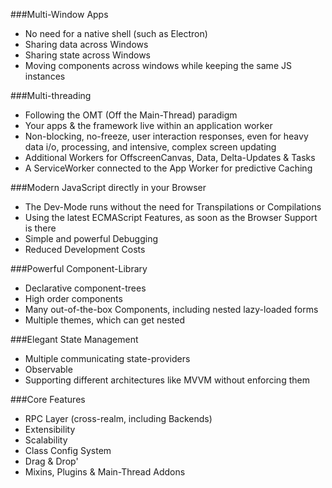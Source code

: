 ###Multi-Window Apps

- No need for a native shell (such as Electron)
- Sharing data across Windows
- Sharing state across Windows
- Moving components across windows while keeping the same JS instances

###Multi-threading

- Following the OMT (Off the Main-Thread) paradigm
- Your apps & the framework live within an application worker
- Non-blocking, no-freeze, user interaction responses, even for heavy data i/o, processing, and intensive, complex screen updating
- Additional Workers for OffscreenCanvas, Data, Delta-Updates & Tasks
- A ServiceWorker connected to the App Worker for predictive Caching

###Modern JavaScript directly in your Browser

- The Dev-Mode runs without the need for Transpilations or Compilations
- Using the latest ECMAScript Features, as soon as the Browser Support is there
- Simple and powerful Debugging
- Reduced Development Costs


###Powerful Component-Library

- Declarative component-trees
- High order components
- Many out-of-the-box Components, including nested lazy-loaded forms
- Multiple themes, which can get nested

###Elegant State Management

- Multiple communicating state-providers
- Observable
- Supporting different architectures like MVVM without enforcing them


###Core Features

- RPC Layer (cross-realm, including Backends)
- Extensibility
- Scalability
- Class Config System
- Drag & Drop'
- Mixins, Plugins & Main-Thread Addons

